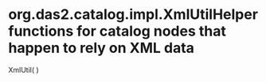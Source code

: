# org.das2.catalog.impl.XmlUtilHelper functions for catalog nodes that happen to rely on XML data
XmlUtil( )


